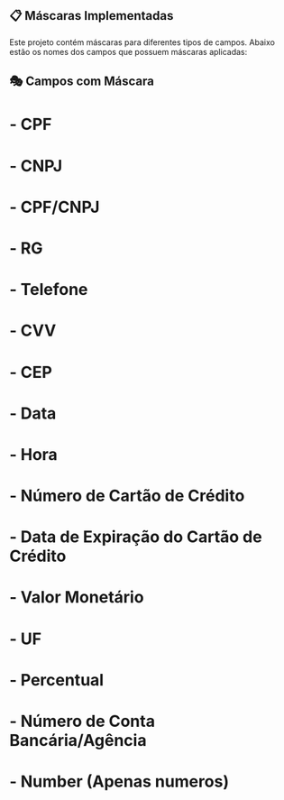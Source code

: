 ## 📋 Máscaras Implementadas
Este projeto contém máscaras para diferentes tipos de campos. Abaixo estão os nomes dos campos que possuem máscaras aplicadas:

## 🎭 Campos com Máscara
# - CPF
# - CNPJ
# - CPF/CNPJ
# - RG
# - Telefone
# - CVV
# - CEP
# - Data
# - Hora
# - Número de Cartão de Crédito
# - Data de Expiração do Cartão de Crédito
# - Valor Monetário
# - UF
# - Percentual
# - Número de Conta Bancária/Agência
# - Number (Apenas numeros)